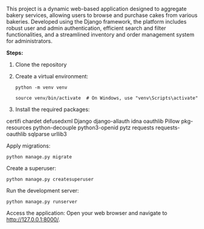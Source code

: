 This project is a dynamic web-based application designed to aggregate bakery services, allowing users to browse and purchase cakes from various bakeries. Developed using the Django framework, the platform includes robust user and admin authentication, efficient search and filter functionalities, and a streamlined inventory and order management system for administrators.

**Steps:**

1. Clone the repository
2. Create a virtual environment:

    ```python -m venv venv```
   
   ```source venv/bin/activate  # On Windows, use "venv\Scripts\activate"```

3. Install the required packages:

certifi
chardet
defusedxml
Django
django-allauth
idna
oauthlib
Pillow
pkg-resources
python-decouple
python3-openid
pytz
requests
requests-oauthlib
sqlparse
urllib3


Apply migrations:

```python manage.py migrate```

Create a superuser:

```python manage.py createsuperuser```

Run the development server:

```python manage.py runserver```

Access the application:
Open your web browser and navigate to http://127.0.0.1:8000/.
